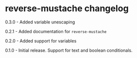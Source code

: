 # reverse-mustache changelog
0.3.0 - Added variable unescaping

0.2.1 - Added documentation for `reverse-mustache`

0.2.0 - Added support for variables

0.1.0 - Initial release. Support for text and boolean conditionals.
